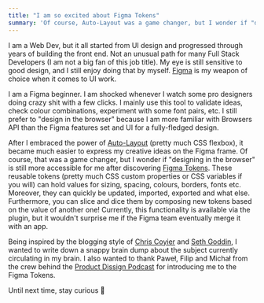 ```yaml
---
title: "I am so excited about Figma Tokens"
summary: 'Of course, Auto-Layout was a game changer, but I wonder if "designing in the browser" is still more accessible for me after discovering Figma Tokens.'
---
```


I am a Web Dev, but it all started from UI design and progressed through years of building the front end. Not an unusual path for many Full Stack Developers (I am not a big fan of this job title). My eye is still sensitive to good design, and I still enjoy doing that by myself. [Figma](https://www.figma.com) is my weapon of choice when it comes to UI work.

I am a Figma beginner. I am shocked whenever I watch some pro designers doing crazy shit with a few clicks. I mainly use this tool to validate ideas, check colour combinations, experiment with some font pairs, etc. I still prefer to "design in the browser" because I am more familiar with Browsers API than the Figma features set and UI for a fully-fledged design.

After I embraced the power of [Auto-Layout](https://help.figma.com/hc/en-us/articles/5731482952599-Using-auto-layout) (pretty much CSS flexbox), it became much easier to express my creative ideas on the Figma frame. Of course, that was a game changer, but I wonder if "designing in the browser" is still more accessible for me after discovering [Figma Tokens](https://docs.tokens.studio). These reusable tokens (pretty much CSS custom properties or CSS variables if you will) can hold values for sizing, spacing, colours, borders, fonts etc. Moreover, they can quickly be updated, imported, exported and what else. Furthermore, you can slice and dice them by composing new tokens based on the value of another one! Currently, this functionality is available via the plugin, but it wouldn't surprise me if the Figma team eventually merge it with an app.

Being inspired by the blogging style of [Chris Coyier](https://chriscoyier.net) and [Seth Goddin](https://seths.blog), I wanted to write down a snappy brain dump about the subject currently circulating in my brain. I also wanted to thank Paweł, Filip and Michał from the crew behind the [Product Dissign Podcast](https://anchor.fm/product-dissign/) for introducing me to the Figma Tokens.

Until next time, stay curious 🧠
